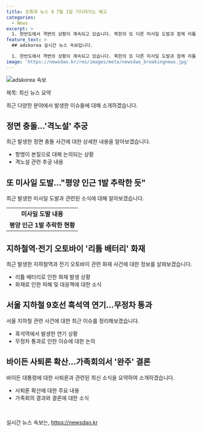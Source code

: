 ```yaml
---
title: 초특대 뉴스 9 7월 1일 기다려지는 예고
categories:
  - News
excerpt: >
  1. 한반도에서 격변의 상황이 계속되고 있습니다. 북한의 또 다른 미사일 도발과 함께 리튬 배터리 화재 문제도 이어지고 있습니다. 또한, 서울 흑석역에서의 무정차 사고와 바이든의 사퇴론까지 이슈가 파급력을 불러일으키고 있습니다. 현재 상황을 조망해 봄으로써 우리는 어떻게 대처해야 할지 고민해봐야 합니다.
feature_text: >
  ## adskorea 실시간 뉴스 속보입니다.

  1. 한반도에서 격변의 상황이 계속되고 있습니다. 북한의 또 다른 미사일 도발과 함께 리튬 배터리 화재 문제도 이어지고 있습니다. 또한, 서울 흑석역에서의 무정차 사고와 바이든의 사퇴론까지 이슈가 파급력을 불러일으키고 있습니다. 현재 상황을 조망해 봄으로써 우리는 어떻게 대처해야 할지 고민해봐야 합니다.
image: 'https://newsdao.kr/res/images/meta/newsdao_breakingnews.jpg'
---
```


<p><img src="https://newsdao.kr/res/images/meta/newsdao_breakingnews.jpg" alt="adskorea 속보" /></p>

<p>제목: 최신 뉴스 요약</p>

<p data-ke-size="size16">최근 다양한 분야에서 발생한 이슈들에 대해 소개하겠습니다.</p>

<h2 data-ke-size="size26">정면 충돌…'격노설' 추궁</h2>

<p data-ke-size="size16">최근 발생한 정면 충돌 사건에 대한 상세한 내용을 알아보겠습니다.</p>

<ul>
  <li>항명이 본질으로 대해 논의되는 상황</li>
  <li>격노설 관련 추궁 내용</li>
</ul>

<h2 data-ke-size="size26">또 미사일 도발…"평양 인근 1발 추락한 듯"</h2>

<p data-ke-size="size16">최근 발생한 미사일 도발과 관련된 소식에 대해 알아보겠습니다.</p>

<table>
  <tr>
    <td style="text-align: center; height: 17px;"><b>미사일 도발 내용</b></td>
  </tr>
  <tr>
    <td style="text-align: center; height: 17px;"><b>평양 인근 1발 추락한 현황</b></td>
  </tr>
</table>

<h2 data-ke-size="size26">지하철역·전기 오토바이 '리튬 배터리' 화재</h2>

<p data-ke-size="size16">최근 발생한 지하철역과 전기 오토바이 관련 화재 사건에 대한 정보를 살펴보겠습니다.</p>

<ul>
  <li>리튬 배터리로 인한 화재 발생 상황</li>
  <li>화재로 인한 피해 및 대응책에 대한 소식</li>
</ul>

<h2 data-ke-size="size26">서울 지하철 9호선 흑석역 연기…무정차 통과</h2>

<p data-ke-size="size16">서울 지하철 관련 사건에 대한 최근 이슈를 정리해보겠습니다.</p>

<ul>
  <li>흑석역에서 발생한 연기 상황</li>
  <li>무정차 통과로 인한 이슈에 대한 논의</li>
</ul>

<h2 data-ke-size="size26">바이든 사퇴론 확산…가족회의서 '완주' 결론</h2>

<p data-ke-size="size16">바이든 대통령에 대한 사퇴론과 관련된 최신 소식을 요약하여 소개하겠습니다.</p>

<ul>
  <li>사퇴론 확산에 대한 주요 내용</li>
  <li>가족회의 결과와 결론에 대한 소식</li>
</ul>

<p data-ke-size="size16">&nbsp;</p>
실시간 뉴스 속보는, <a href="https://newsdao.kr" rel="dofollow">https://newsdao.kr</a>


